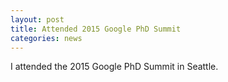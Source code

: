 ```yaml
---
layout: post
title: Attended 2015 Google PhD Summit
categories: news
---
```

I attended the 2015 Google PhD Summit in Seattle. 